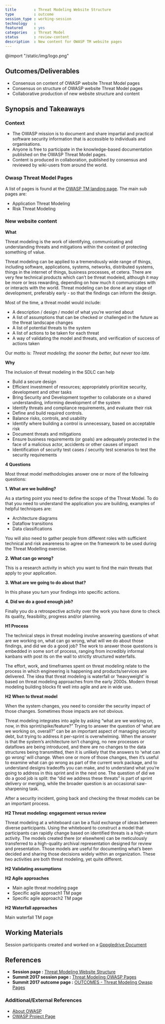 ```yaml
---
title        : Threat Modeling Website Structure
type         : outcome
session_type : working-session
technology   :
featured     : yes
categories   : Threat Model          
status       : review-content
description  : New content for OWASP TM website pages
---
```


@import "/static/img/logo.png"

## Outcomes/Deliverables 

- Consensus on content of OWASP website Threat Model pages
- Consensus on structure of OWASP website Threat Model pages
- Collaborative production of new website structure and content 

## Synopsis and Takeaways 

### Context

- The OWASP mission is to document and share impartial and practical software security information that is accessible to individuals and organisations.
- Anyone is free to participate in the knowledge-based documentation published on the OWASP Threat Model pages.
- Content is produced in collaboration, published by consensus and reviewed by wiki-users from around the world.

### Owasp Threat Model Pages
A list of pages is found at the [OWASP TM landing page](https://www.owasp.org/index.php/Category:Threat_Modeling). The main sub pages are:
- Application Threat Modeling
- Risk Threat Modeling 

### New website content

**What**

Threat modeling is the work of identifying, communicating and understanding threats and mitigations within the context of protecting something of value.  

Threat modeling can be applied to a tremendously wide range of things, including software, applications, systems, networks, distributed systems, things in the internet of things, business processes, et cetera.  There are very few technical products which can’t be threat modeled, although it may be more or less rewarding, depending on how much it communicates with or interacts with the world. Threat modeling can be done at any stage of development, preferably early - so that the findings can inform the design.

Most of the time, a threat model would include:
- A description / design / model of what you’re worried about
- A list of assumptions that can be checked or challenged in the future as the threat landscape changes
- A list of potential threats to the system
- A list of actions to be taken for each threat
- A way of validating the model and threats, and verification of success of actions taken

Our motto is: *Threat modeling; the sooner the better, but never too late.*

**Why**

The inclusion of threat modeling in the SDLC can help 

- Build a secure design 
- Efficient investment of resources; appropriately prioritize security, development and other tasks 
- Bring Security and Development together to collaborate on a shared understanding, informing development of the system 
- Identify threats and compliance requirements, and evaluate their risk
- Define and build required controls.  
- Balance risks, controls, and usability
- Identify where building a control is unnecessary, based on acceptable risk
- Document threats and mitigations 
- Ensure business requirements (or goals) are adequately protected in the face of a malicious actor, accidents or other causes of impact 
- Identification of security test cases / security test scenarios to test the security requirements

**4 Questions**

Most threat model methodologies answer one or more of the following questions:

**1. What are we building?**

As a starting point you need to define the scope of the Threat Model. To do that you need to understand the application you are building, examples of helpful techniques are: 

- Architecture diagrams 
- Dataflow transitions
- Data classifications 

You will also need to gather people from different roles with sufficient technical and risk awareness to agree on the framework to be used during the Threat Modelling exercise.

**2. What can go wrong?**

This is a research activity in which you want to find the main threats that apply to your application. 

**3. What are we going to do about that?**

In this phase you turn your findings into specific actions. 

**4. Did we do a good enough job?**

Finally you do a retrospective activity over the work you have done to check its quality, feasibility, progress and/or planning.

**H1 Process**

The technical steps in threat modeling involve answering questions of what are we working on, what can go wrong, what will we do about those findings, and did we do a good job?   The work to answer those questions is embedded in some sort of process, ranging from incredibly informal kanbans with post its on the wall to strictly structured waterfalls.

The effort, work, and timeframes spent on threat modeling relate to the process in which engineering is happening and products/services are delivered.  The idea that threat modeling is waterfall or ‘heavyweight’ is based on threat modeling approaches from the early 2000s.  Modern threat modeling building blocks fit well into agile and are in wide use.

**H2 When to threat model**

When the system changes, you need to consider the security impact of those changes.  Sometimes those impacts are not obvious.

Threat modeling integrates into agile by asking “what are we working on, now, in this sprint/spike/feature?”  Trying to answer the question of ‘what are we working on, overall?” can be an important aspect of managing security debt, but trying to address it per-sprint is overwhelming.  When the answer is that the system’s architecture isn’t changing, no new processes or dataflows are being introduced, and there are no changes to the data structures being transmitted, then it is unlikely that the answers to ‘what can go wrong’ will change.  When one or more of those changes, then it’s useful to examine what can go wrong as part of the current work package, and to understand designs tradeoffs you can make, and to understand what you’re going to address in this sprint and in the next one.  The question of did we do a good job is split: the “did we address these threats” is part of sprint delivery or merging, while the broader question is an occasional saw-sharpening task.

After a security incident, going back and checking the threat models can be an important process.

**H2 Threat modeling: engagement versus review**

Threat modeling at a whiteboard can be a fluid exchange of ideas between diverse participants.  Using the whiteboard to construct a model that participants can rapidly change based on identified threats is a high-return activity.  The models created there (or elsewhere) can be meticulously transferred to a high-quality archival representation designed for review and presentation.  Those models are useful for documenting what’s been decided and sharing those decisions widely within an organization.  These two activities are both threat modeling, yet quite different.

**H2 Validating assumptions**

**H2 Agile approaches**

- Main agile threat modeling page
- Specific agile approach1 TM page
- Specific agile approach2 TM page

**H2 Waterfall approaches**

Main waterfall TM page

## Working Materials 
Session participants created and worked on a [Gppgledrive Document](https://docs.google.com/document/d/1EbP5ulwuW5Oli3aqCgW8cPU50z5SV5cLn6hQIhuzimI/edit)



## References 
- **Session page :** [Threat Modeling Website Structure](https://open-security-summit.org/tracks/threat-model/working-sessions/tm-website-structure/)
- **Summit 2017 session page :** [Threat Modeling OWASP Pages](https://owaspsummit.org/Working-Sessions/Threat-Model/Threat-Model-Owasp-Pages.html)
- **Summit 2017 outcome page :** [OUTCOMES - Threat Modeling Owasp Pages](https://owaspsummit.org/Outcomes/Threat-Model/Threat-Model-Owasp-Pages.html)

### Additional/External References
- [About OWASP](https://www.owasp.org/index.php/About_The_Open_Web_Application_Security_Project)
- [OWASP Project Page](https://www.owasp.org/index.php/Category:OWASP_Project)
